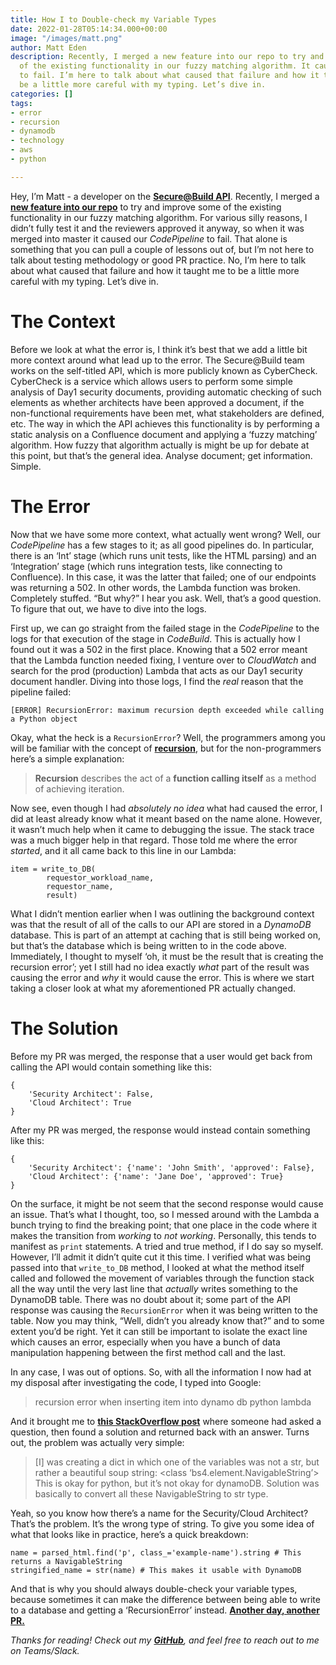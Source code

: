 ```yaml
---
title: How I to Double-check my Variable Types
date: 2022-01-28T05:14:34.000+00:00
image: "/images/matt.png"
author: Matt Eden
description: Recently, I merged a new feature into our repo to try and improve some
  of the existing functionality in our fuzzy matching algorithm. It caused our CodePipeline
  to fail. I’m here to talk about what caused that failure and how it taught me to
  be a little more careful with my typing. Let’s dive in.
categories: []
tags:
- error
- recursion
- dynamodb
- technology
- aws
- python

---
```

Hey, I’m Matt - a developer on the [**Secure@Build API**](https://github.customerlabs.com.au/iagcl/secure-build-nlp/). Recently, I merged a [**new feature into our repo**](https://github.customerlabs.com.au/iagcl/secure-build-nlp/pull/84) to try and improve some of the existing functionality in our fuzzy matching algorithm. For various silly reasons, I didn’t fully test it and the reviewers approved it anyway, so when it was merged into master it caused our _CodePipeline_ to fail. That alone is something that you can pull a couple of lessons out of, but I’m not here to talk about testing methodology or good PR practice. No, I’m here to talk about what caused that failure and how it taught me to be a little more careful with my typing. Let’s dive in.

# The Context

Before we look at what the error is, I think it’s best that we add a little bit more context around what lead up to the error. The Secure@Build team works on the self-titled API, which is more publicly known as CyberCheck. CyberCheck is a service which allows users to perform some simple analysis of Day1 security documents, providing automatic checking of such elements as whether architects have been approved a document, if the non-functional requirements have been met, what stakeholders are defined, etc. The way in which the API achieves this functionality is by performing a static analysis on a Confluence document and applying a ‘fuzzy matching’ algorithm. How fuzzy that algorithm actually is might be up for debate at this point, but that’s the general idea. Analyse document; get information. Simple.

# The Error

Now that we have some more context, what actually went wrong? Well, our _CodePipeline_ has a few stages to it; as all good pipelines do. In particular, there is an ‘Int’ stage (which runs unit tests, like the HTML parsing) and an ‘Integration’ stage (which runs integration tests, like connecting to Confluence). In this case, it was the latter that failed; one of our endpoints was returning a 502. In other words, the Lambda function was broken. Completely stuffed. “But why?” I hear you ask. Well, that’s a good question. To figure that out, we have to dive into the logs.

First up, we can go straight from the failed stage in the _CodePipeline_ to the logs for that execution of the stage in _CodeBuild_. This is actually how I found out it was a 502 in the first place. Knowing that a 502 error meant that the Lambda function needed fixing, I venture over to _CloudWatch_ and search for the prod (production) Lambda that acts as our Day1 security document handler. Diving into those logs, I find the _real_ reason that the pipeline failed:

    [ERROR] RecursionError: maximum recursion depth exceeded while calling a Python object
    

Okay, what the heck is a `RecursionError`? Well, the programmers among you will be familiar with the concept of [**recursion**](https://www.cs.utah.edu/\~germain/PPS/Topics/recursion.html#:\~:text=Recursion%20is%20the%20process%20of,Take%20one%20step%20toward%20home.), but for the non-programmers here’s a simple explanation:

> **Recursion** describes the act of a **function calling itself** as a method of achieving iteration.

Now see, even though I had _absolutely no idea_ what had caused the error, I did at least already know what it meant based on the name alone. However, it wasn’t much help when it came to debugging the issue. The stack trace was a much bigger help in that regard. Those told me where the error _started_, and it all came back to this line in our Lambda:

    item = write_to_DB(
            requestor_workload_name,
            requestor_name,
            result)
    

What I didn’t mention earlier when I was outlining the background context was that the result of all of the calls to our API are stored in a _DynamoDB_ database. This is part of an attempt at caching that is still being worked on, but that’s the database which is being written to in the code above. Immediately, I thought to myself ‘oh, it must be the result that is creating the recursion error’; yet I still had no idea exactly _what_ part of the result was causing the error and _why_ it would cause the error. This is where we start taking a closer look at what my aforementioned PR actually changed.

# The Solution

Before my PR was merged, the response that a user would get back from calling the API would contain something like this:

    {
        'Security Architect': False,
        'Cloud Architect': True
    }
    

After my PR was merged, the response would instead contain something like this:

    {
        'Security Architect': {'name': 'John Smith', 'approved': False},
        'Cloud Architect': {'name': 'Jane Doe', 'approved': True}
    }
    

On the surface, it might be not seem that the second response would cause an issue. That’s what I thought, too, so I messed around with the Lambda a bunch trying to find the breaking point; that one place in the code where it makes the transition from _working_ to _not working_. Personally, this tends to manifest as `print` statements. A tried and true method, if I do say so myself. However, I’ll admit it didn’t quite cut it this time. I verified what was being passed into that `write_to_DB` method, I looked at what the method itself called and followed the movement of variables through the function stack all the way until the very last line that _actually_ writes something to the DynamoDB table. There was no doubt about it; some part of the API response was causing the `RecursionError` when it was being written to the table. Now you may think, “Well, didn’t you already know that?” and to some extent you’d be right. Yet it can still be important to isolate the exact line which causes an error, especially when you have a bunch of data manipulation happening between the first method call and the last.

In any case, I was out of options. So, with all the information I now had at my disposal after investigating the code, I typed into Google:

> recursion error when inserting item into dynamo db python lambda

And it brought me to [**this StackOverflow post**](https://stackoverflow.com/questions/65822810/why-do-i-get-recursionerror-only-for-1-case-using-the-same-variable-when-inserti) where someone had asked a question, then found a solution and returned back with an answer. Turns out, the problem was actually very simple:

> \[I\] was creating a dict in which one of the variables was not a str, but rather a beautiful soup string: <class ‘bs4.element.NavigableString’> This is okay for python, but it’s not okay for dynamoDB. Solution was basically to convert all these NavigableString to str type.

Yeah, so you know how there’s a name for the Security/Cloud Architect? That’s the problem. It’s the wrong type of string. To give you some idea of what that looks like in practice, here’s a quick breakdown:

    name = parsed_html.find('p', class_='example-name').string # This returns a NavigableString
    stringified_name = str(name) # This makes it usable with DynamoDB
    

And that is why you should always double-check your variable types, because sometimes it can make the difference between being able to write to a database and getting a ‘RecursionError’ instead. [**Another day, another PR.**](https://github.customerlabs.com.au/iagcl/secure-build-nlp/pull/87)

_Thanks for reading! Check out my_ [**_GitHub_**](https://github.customerlabs.com.au/matt-eden)_, and feel free to reach out to me on Teams/Slack._